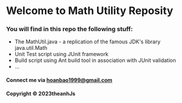 # Welcome to Math Utility Reposity

### You will find in this repo the following stuff:

* The MathUtil.java - a replication of the famous JDK's library java.util.Math
* Unit Test script using JUnit framework
* Build script using Ant build tool in association with JUnit validation
* ...


#### Connect me via hoanbao1999@gmail.com


#### Copyright &#169; 2023theanhJs
